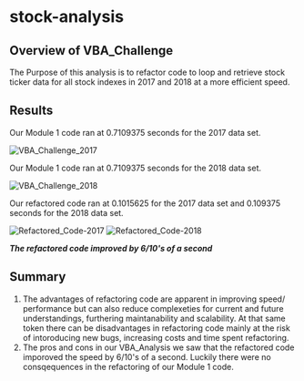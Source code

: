 # stock-analysis
## **Overview of VBA_Challenge**
The Purpose of this analysis is to refactor code to loop and retrieve stock ticker data for all stock indexes in 2017 and 2018 at a more efficient speed.

## **Results**
Our Module 1 code ran at 0.7109375 seconds for the 2017 data set.

![VBA_Challenge_2017](https://user-images.githubusercontent.com/49954261/139773816-240dd698-51f0-47d9-905e-a9bbd227e379.png)

Our Module 1 code ran at 0.7109375 seconds for the 2018 data set.

![VBA_Challenge_2018](https://user-images.githubusercontent.com/49954261/139773837-dc047b77-35cf-464b-a394-7a30a68d5264.png)

Our refactored code ran at 0.1015625 for the 2017 data set and 0.109375 seconds for the 2018 data set.


![Refactored_Code-2017](https://user-images.githubusercontent.com/49954261/139774587-6af9c6a8-2634-44ef-a5ba-29f3b23b7be9.png)
![Refactored_Code-2018](https://user-images.githubusercontent.com/49954261/139774589-62035a75-d113-4cb5-bcf5-d0eac1c32dac.png)

***The refactored code improved by 6/10's of a second***

## **Summary**
1. The advantages of refactoring code are apparent in improving speed/ performance but can also reduce complexeties for current and future understandings, furthering maintanability and scalability. At that same token there can be disadvantages in refactoring code mainly at the risk of intoroducing new bugs, increasing costs and time spent refactoring.
2. The pros and cons in our VBA_Analysis we saw that the refactored code imporoved the speed by 6/10's of a second. Luckily there were no consqequences in the refactoring of our Module 1 code.
